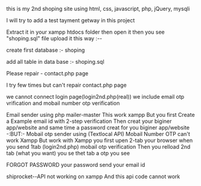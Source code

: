 this is my 2nd shoping site using html, css, javascript, php, jQuery, mysqli



I will try to add a test tayment getway in this project

Extract it in your xampp htdocs folder then open it then you see "shoping.sql" file upload it this way :--

create first database :- shoping

add all table in data base :- shoping.sql




Please repair - contact.php page

I try few times but can't repair contact.php page

we cannot connect login page(login2nd.php(real))
we include email otp vrification and mobail number otp verification 

Email sender using php mailer-master
This work xampp
But you first Create a Example email id with 2-step verification
Then creat your biginer app/website and same time a password creat for you biginer app/website
-:BUT:-
Mobail otp sender using (Textlocal API)
Mobail Number OTP can't work Xampp
But
work with Xampp
you first upen 2-tab your browser
when you send 1tab (login2nd.php) mobail otp verification
Then you relload 2nd tab (what you want) you se thet tab a otp you see 

FORGOT PASSWORD 
your password send your email id

shiprocket--API 
not working on xampp
And this api code cannot work